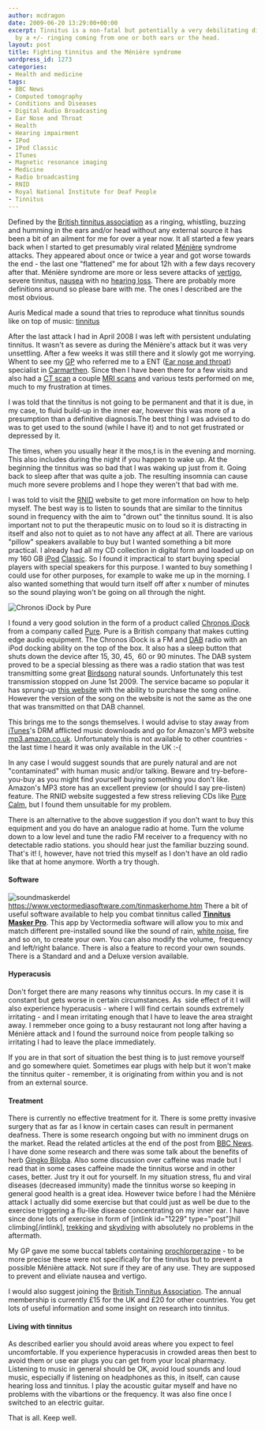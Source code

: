 ```yaml
---
author: mcdragon
date: 2009-06-20 13:29:00+00:00
excerpt: Tinnitus is a non-fatal but potentially a very debilitating disease caused
  by a +/- ringing coming from one or both ears or the head.
layout: post
title: Fighting tinnitus and the Ménière syndrome
wordpress_id: 1273
categories:
- Health and medicine
tags:
- BBC News
- Computed tomography
- Conditions and Diseases
- Digital Audio Broadcasting
- Ear Nose and Throat
- Health
- Hearing impairment
- IPod
- IPod Classic
- ITunes
- Magnetic resonance imaging
- Medicine
- Radio broadcasting
- RNID
- Royal National Institute for Deaf People
- Tinnitus
---
```


Defined by the [British tinnitus association](https://www.tinnitus.org.uk/) as a ringing, whistling, buzzing and humming in the ears and/or head without any external source it has been a bit of an ailment for me for over a year now. It all started a few years back when I started to get presumably viral related [Ménière](https://en.wikipedia.org/wiki/M%C3%A9ni%C3%A8re%27s_disease) syndrome attacks. They appeared about once or twice a year and got worse towards the end - the last one "flattened" me for about 12h with a few days recovery after that. Ménière syndrome are more or less severe attacks of [vertigo](https://en.wikipedia.org/wiki/Vertigo_%28medical%29), severe tinnitus, [nausea](https://en.wikipedia.org/wiki/Nausea) with no [hearing loss](https://en.wikipedia.org/wiki/Hearing_impairment). There are probably more definitions around so please bare with me. The ones I described are the most obvious.

Auris Medical made a sound that tries to reproduce what tinnitus sounds like on top of music: [tinnitus](https://img.mcdowell.si/2009/06/tinnitus1.mp3)

After the last attack I had in April 2008 I was left with persistent undulating tinnitus. It wasn't as severe as during the Ménière's attack but it was very unsettling. After a few weeks it was still there and it slowly got me worrying. Whent to see my [GP](https://en.wikipedia.org/wiki/General_practitioner) who referred me to a ENT ([Ear nose and throat](https://en.wikipedia.org/wiki/Otolaryngology)) specialist in [Carmarthen](https://en.wikipedia.org/wiki/Carmarthen). Since then I have been there for a few visits and also had a [CT scan](https://en.wikipedia.org/wiki/Computed_tomography) a couple [MRI scans](https://en.wikipedia.org/wiki/Magnetic_resonance_imaging) and various tests performed on me, much to my frustration at times.

I was told that the tinnitus is not going to be permanent and that it is due, in my case, to fluid build-up in the inner ear, however this was more of a presumption than a definitive diagnosis.The best thing I was advised to do was to get used to the sound (while I have it) and to not get frustrated or depressed by it.

The times, when you usually hear it the mos,t is in the evening and morning. This also includes during the night if you happen to wake up. At the beginning the tinnitus was so bad that I was waking up just from it. Going back to sleep after that was quite a job. The resulting insomnia can cause much more severe problems and I hope they weren't that bad with me.

I was told to visit the [RNID](https://en.wikipedia.org/wiki/Royal_National_Institute_for_Deaf_People) website to get more information on how to help myself. The best way is to listen to sounds that are similar to the tinnitus sound in frequency with the aim to "drown out" the tinnitus sound. It is also important not to put the therapeutic music on to loud so it is distracting in itself and also not to quiet as to not have any affect at all. There are various "pillow" speakers available to buy but I wanted something a bit more practical. I already had all my CD collection in digital form and loaded up on my 160 GB [iPod](https://en.wikipedia.org/wiki/IPod) [Classic](https://en.wikipedia.org/wiki/IPod_Classic). So I found it impractical to start buying special players with special speakers for this purpose. I wanted to buy something I could use for other purposes, for example to wake me up in the morning. I also wanted something that would turn itself off after x number of minutes so the sound playing won't be going on all through the night.

![Chronos iDock by Pure](https://img.mcdowell.si/2009/06/51C56XPEWEL._SS500_1-1.jpg "Chronos iDock by Pure")

I found a very good solution in the form of a product called [Chronos iDock](https://www.pure.com/products/product.asp?Product=VL-60903) from a company called [Pure](https://www.pure.com/). Pure is a British company that makes cutting edge audio equipment. The Chronos iDock is a FM and [DAB](https://en.wikipedia.org/wiki/Digital_Audio_Broadcasting) radio with an iPod docking ability on the top of the box. It also has a sleep button that shuts down the device after 15, 30, 45,  60 or 90 minutes. The DAB system proved to be a special blessing as there was a radio station that was test transmitting some great [Birdsong](https://www.birdsongradio.com/) natural sounds. Unfortunately this test transmission stopped on June 1st 2009. The service bacame so popular it has sprung-up [this website](https://www.birdsongradio.com/) with the ability to purchase the song online. However the version of the song on the website is not the same as the one that was transmitted on that DAB channel.

This brings me to the songs themselves. I would advise to stay away from [iTunes](https://en.wikipedia.org/wiki/ITunes)'s DRM afflicted music downloads and go for Amazon's MP3 website [mp3.amazon.co.uk](https://mp3.amazon.co.uk). Unfortunately this is not available to other countries - the last time I heard it was only available in the UK :-(

In any case I would suggest sounds that are purely natural and are not "contaminated" with human music and/or talking. Beware and try-before-you-buy as you might find yourself buying something you don't like. Amazon's MP3 store has an excellent preview (or should I say pre-listen) feature. The RNID website suggested a few stress relieving CDs like [Pure Calm](https://www.amazon.co.uk/Pure-Calm-Stuart-Jones/dp/B00005NEZK), but I found them unsuitable for my problem.

There is an alternative to the above suggestion if you don't want to buy this equipment and you do have an analogue radio at home. Turn the volume down to a low level and tune the radio FM receiver to a frequency with no detectable radio stations. you should hear just the familiar buzzing sound. That's it! I, however, have not tried this myself as I don't have an old radio like that at home anymore. Worth a try though.


#### Software


![soundmaskerdel](https://img.mcdowell.si/2009/06/soundmaskerdel1-1.jpg) https://www.vectormediasoftware.com/tinmaskerhome.htm There a bit of useful software available to help you combat tinnitus called **[Tinnitus Masker Pro](https://www.vectormediasoftware.com/tinmaskerhome.htm)**. This app by Vectormedia software will allow you to mix and match different pre-installed sound like the sound of rain, [white noise](https://en.wikipedia.org/wiki/White_noise), fire and so on, to create your own. You can also modify the volume,  frequency and left/right balance. There is also a feature to record your own sounds. There is a Standard and and a Deluxe version available.

<!-- more -->


#### Hyperacusis


Don't forget there are many reasons why tinnitus occurs. In my case it is constant but gets worse in certain circumstances. As  side effect of it I will also experience hyperacusis - where I will find certain sounds extremely irritating - and I mean irritating enough that I have to leave the area straight away. I remmeber once going to a busy restaurant not long after having a Ménière attack and I found the surround noice from people talking so irritating I had to leave the place immediately.

If you are in that sort of situation the best thing is to just remove yourself and go somewhere quiet. Sometimes ear plugs with help but it won't make the tinnitus quiter - remember, it is originating from within you and is not from an external source.


#### Treatment


There is currently no effective treatment for it. There is some pretty invasive surgery that as far as I know in certain cases can result in permanent deafness. There is some research ongoing but with no imminent drugs on the market. Read the related articles at the end of the post from [BBC News](https://en.wikipedia.org/wiki/BBC_News). I have done some research and there was some talk about the benefits of herb [Gingko Biloba](https://en.wikipedia.org/wiki/Ginkgo_biloba). Also some discussion over caffeine was made but I read that in some cases caffeine made the tinnitus worse and in other cases, better. Just try it out for yourself. In my situation stress, flu and viral diseases (decreased immunity) made the tinnitus worse so keeping in general good health is a great idea. However twice before I had the Ménière attack I actually did some exercise but that could just as well be due to the exercise triggering a flu-like disease concentrating on my inner ear. I have since done lots of exercise in form of [intlink id="1229" type="post"]hill climbing[/intlink], [trekking](https://mcdowell.si/category/trips-and-outings) and [skydiving](https://mcdowell.si/category/skydiving) with absolutely no problems in the aftermath.

My GP gave me some buccal tablets containing [prochlorperazine](https://en.wikipedia.org/wiki/Prochlorperazine) - to be more precise these were not specifically for the tinnitus but to prevent a possible Ménière attack. Not sure if they are of any use. They are supposed to prevent and eliviate nausea and vertigo.

I would also suggest joining the [British Tinnitus Association](https://www.tinnitus.org.uk/). The annual membership is currently £15 for the UK and £20 for other countries. You get lots of useful information and some insight on research into tinnitus.


#### Living with tinnitus


As described earlier you should avoid areas where you expect to feel uncomfortable. If you experience hyperacusis in crowded areas then best to avoid them or use ear plugs you can get from your local pharmacy. Listening to music in general should be OK, avoid loud sounds and loud music, especially if listening on headphones as this, in itself, can cause hearing loss and tinnitus. I play the acoustic guitar myself and have no problems with the vibartions or the frequency. It was also fine once I switched to an electric guitar.

That is all. Keep well.